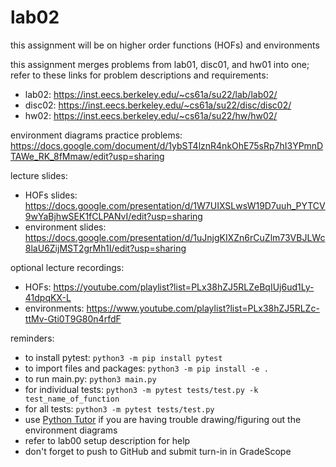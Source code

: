 # lab02
  
this assignment will be on higher order functions (HOFs) and environments
  
this assignment merges problems from lab01, disc01, and hw01 into one; refer to these links for problem descriptions and requirements:
  
- lab02: https://inst.eecs.berkeley.edu/~cs61a/su22/lab/lab02/
- disc02: https://inst.eecs.berkeley.edu/~cs61a/su22/disc/disc02/
- hw02: https://inst.eecs.berkeley.edu/~cs61a/su22/hw/hw02/
  
environment diagrams practice problems: https://docs.google.com/document/d/1ybST4lznR4nkOhE75sRp7hI3YPmnDTAWe_RK_8fMmaw/edit?usp=sharing
  
lecture slides: 
  
- HOFs slides: https://docs.google.com/presentation/d/1W7UIXSLwsW19D7uuh_PYTCV9wYaBjhwSEK1fCLPANvI/edit?usp=sharing
- environment slides: https://docs.google.com/presentation/d/1uJnjgKIXZn6rCuZlm73VBJLWc8laU6ZijMST2grMh1I/edit?usp=sharing
  
optional lecture recordings:
  
- HOFs: https://youtube.com/playlist?list=PLx38hZJ5RLZeBqIUj6ud1Ly-41dpqKX-L
- environments: https://www.youtube.com/playlist?list=PLx38hZJ5RLZc-ttMv-Gti0T9G80n4rfdF
  
reminders:
  
- to install pytest: ```python3 -m pip install pytest```
- to import files and packages: ```python3 -m pip install -e .```
- to run main.py: ```python3 main.py```
- for individual tests: ```python3 -m pytest tests/test.py -k test_name_of_function```
- for all tests: ```python3 -m pytest tests/test.py```
- use [Python Tutor](https://pythontutor.com/composingprograms.html#mode=display) if you are having trouble drawing/figuring out the environment diagrams
- refer to lab00 setup description for help
- don't forget to push to GitHub and submit turn-in in GradeScope
